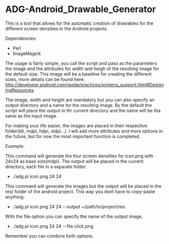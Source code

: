 ADG-Android_Drawable_Generator
==============================

This is a tool that allows for the automatic creation of drawables for the different screen densities in the Android  projects.  

Dependencies:
* Perl
* ImageMagick

The usage is fairly simple, you call the script and pass as the parameters the image and the attributes for width and heigh of the resulting image for the default size. This image will be a baseline for creating the different sizes, more details can be found here: 
http://developer.android.com/guide/practices/screens_support.html#DesigningResources.

The image, width and height are mandatory but you can also specify an output directory and a name for the resulting image. By the default the script will place the output in thr current directory and the name will be tha same as the input image. 

For making your life easier, the images are placed in their respective folder(ldi, mdpi, hdpi, xldpi...). I will add more attributes and more options in the future, but for now the most important function is completed.

Example:

This command will generate the four screen densities for icon.png with 24x24 as base size(mdpi). The output will be placed in the current directory, each file in a separate folder.
* ./adg.pl icon.png 24 24

This command will generate the images but the output will be placed in the res/ folder of the android project. This way you dont have to copy-paste anything.
* ./adg.pl icon.png 24 24 --output ~/path/to/project/res

With the file option you can specify the name of the output image. 
* ./adg.pl icon.png 24 24 --file click.png

Remember you can combine both options.
